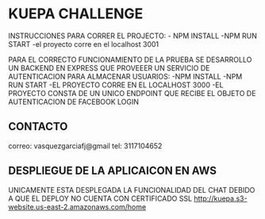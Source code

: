 # KUEPA CHALLENGE

INSTRUCCIONES PARA CORRER EL PROJECTO:
    - NPM INSTALL
    -NPM RUN START
    -el proyecto corre en el localhost 3001 

PARA EL CORRECTO FUNCIONAMIENTO DE LA PRUEBA SE DESARROLLO UN BACKEND EN EXPRESS QUE PROVEEER UN SERVICIO DE AUTENTICACION PARA ALMACENAR USUARIOS: 
    -NPM INSTALL
    -NPM RUN START
    -EL PROYECTO CORRE EN EL LOCALHOST 3000
    -EL PROYECTO CONSTA DE UN UNICO ENDPOINT QUE RECIBE EL OBJETO DE AUTENTICACION DE FACEBOOK LOGIN


## CONTACTO

correo: vasquezgarciafj@gmail
tel: 3117104652

## DESPLIEGUE DE LA APLICAICON EN AWS
UNICAMENTE ESTA DESPLEGADA LA FUNCIONALIDAD DEL CHAT DEBIDO A QUE EL DEPLOY NO CUENTA CON CERTIFICADO SSL 
http://kuepa.s3-website.us-east-2.amazonaws.com/home